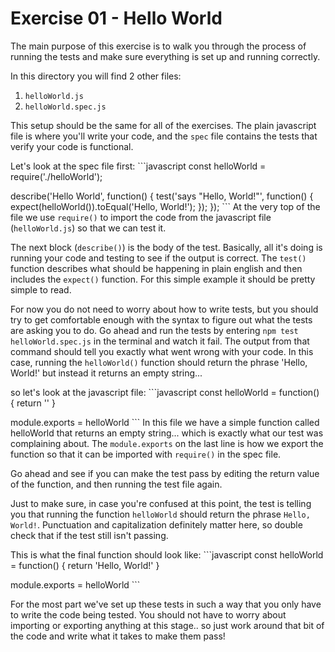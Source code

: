 # Exercise 01 - Hello World

The main purpose of this exercise is to walk you through the process of running
the tests and make sure everything is set up and running correctly.

In this directory you will find 2 other files:
1. `helloWorld.js`
2. `helloWorld.spec.js`

This setup should be the same for all of the exercises.  The plain javascript
file is where you'll write your code, and the `spec` file contains the tests
that verify your code is functional.

Let's look at the spec file first: ```javascript const helloWorld =
require('./helloWorld');

describe('Hello World', function() { test('says "Hello, World!"', function() {
expect(helloWorld()).toEqual('Hello, World!'); }); }); ``` At the very top of
the file we use `require()` to import the code from the javascript file
(`helloWorld.js`) so that we can test it.

The next block (`describe()`) is the body of the test.  Basically, all it's
doing is running your code and testing to see if the output is correct.  The
`test()` function describes what should be happening in plain english and then
includes the `expect()` function.  For this simple example it should be pretty
simple to read.

For now you do not need to worry about how to write tests, but you should try to
get comfortable enough with the syntax to figure out what the tests are asking
you to do.  Go ahead and run the tests by entering `npm test helloWorld.spec.js`
in the terminal and watch it fail.  The output from that command should tell you
exactly what went wrong with your code.  In this case, running the
`helloWorld()` function should return the phrase 'Hello, World!' but instead it
returns an empty string...

so let's look at the javascript file: ```javascript const helloWorld =
function() { return '' }

module.exports = helloWorld ``` In this file we have a simple function called
helloWorld that returns an empty string... which is exactly what our test was
complaining about.  The `module.exports` on the last line is how we export the
function so that it can be imported with `require()` in the spec file.

Go ahead and see if you can make the test pass by editing the return value of
the function, and then running the test file again.

Just to make sure, in case you're confused at this point, the test is telling
you that running the function `helloWorld` should return the phrase `Hello,
World!`.  Punctuation and capitalization definitely matter here, so double check
that if the test still isn't passing.

This is what the final function should look like: ```javascript const helloWorld
= function() { return 'Hello, World!' }

module.exports = helloWorld ```

For the most part we've set up these tests in such a way that you only have to
write the code being tested.  You should not have to worry about importing or
exporting anything at this stage.. so just work around that bit of the code and
write what it takes to make them pass!
